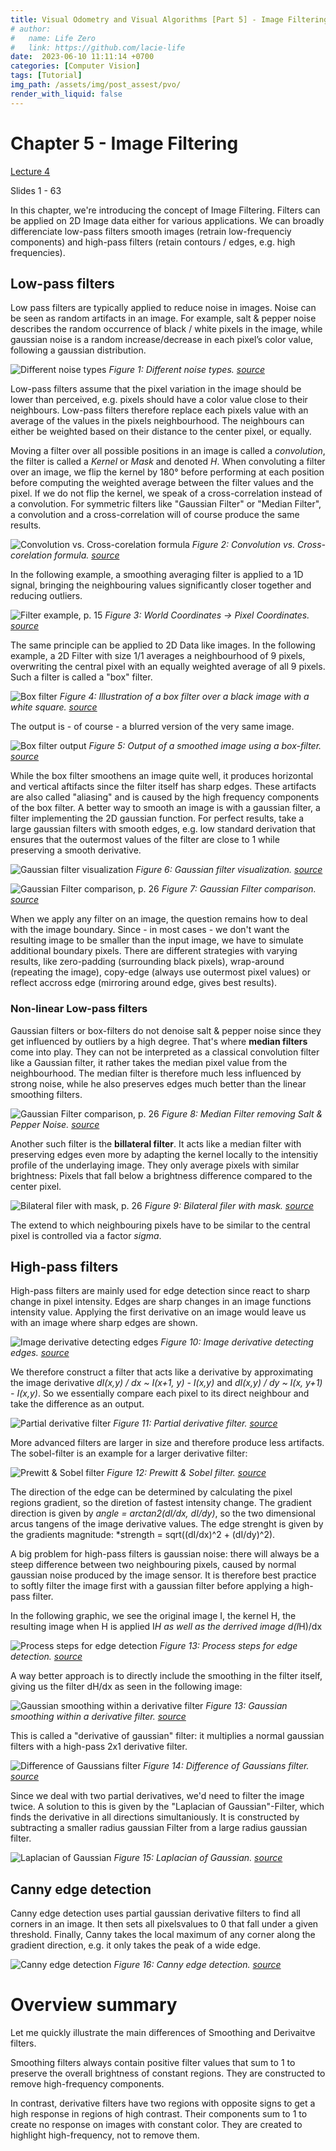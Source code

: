 ```yaml
---
title: Visual Odometry and Visual Algorithms [Part 5] - Image Filtering
# author:
#   name: Life Zero
#   link: https://github.com/lacie-life
date:  2023-06-10 11:11:14 +0700
categories: [Computer Vision]
tags: [Tutorial]
img_path: /assets/img/post_assest/pvo/
render_with_liquid: false
---
```


# Chapter 5 - Image Filtering

[Lecture 4](http://rpg.ifi.uzh.ch/docs/teaching/2019/04_filtering.pdf) 

Slides 1 - 63

In this chapter, we're introducing the concept of Image Filtering. 
Filters can be applied on 2D Image data either for various applications. We can broadly differenciate low-pass filters smooth images
(retrain low-frequenciy components) and high-pass filters (retain contours / edges, e.g. high frequencies). 


## Low-pass filters
Low pass filters are typically applied to reduce noise in images. Noise can be seen as random artifacts in an image. 
For example, salt & pepper noise describes the random occurrence of black / white pixels in the image, while
gaussian noise is a random increase/decrease in each pixel’s color value, following a gaussian distribution.

![Different noise types](https://github.com/lacie-life/lacie-life.github.io/blob/main/assets/img/post_assest/pvo/chapter_5/1_different_noise_types.png?raw=true)
*Figure 1: Different noise types. [source](http://rpg.ifi.uzh.ch/docs/teaching/2019/04_filtering.pdf)*


Low-pass filters assume that the pixel variation in the image should be lower than perceived, e.g. pixels should have a
color value close to their neighbours. Low-pass filters therefore replace each pixels value with an average of the values in 
the pixels neighbourhood. The neighbours can either be weighted based on their distance to the center pixel, or equally. 


Moving a filter over all possible positions in an image is called a *convolution*, the filter is called a *Kernel* or *Mask* 
and denoted *H*. 
When convoluting a filter over an image, we flip the kernel by 180° before performing at each position before computing the weighted 
average between the filter values and the pixel. If we do not flip the kernel, we speak of a cross-correlation instead of a convolution.
For symmetric filters like "Gaussian Filter" or "Median Filter", a convolution and a cross-correlation will of course produce
the same results. 

![Convolution vs. Cross-corelation formula](https://github.com/lacie-life/lacie-life.github.io/blob/main/assets/img/post_assest/pvo/chapter_5/3_convolution_vs_cross-correlation.png?raw=true)
*Figure 2: Convolution vs. Cross-corelation formula. [source](http://rpg.ifi.uzh.ch/docs/teaching/2019/04_filtering.pdf)*

In the following example, a smoothing averaging filter is applied to a 1D signal, bringing the neighbouring values significantly closer together and reducing outliers.

![Filter example, p. 15](https://github.com/lacie-life/lacie-life.github.io/blob/main/assets/img/post_assest/pvo/chapter_5/2_smoothed_signal.png?raw=true)
*Figure 3: World Coordinates -> Pixel Coordinates. [source](http://rpg.ifi.uzh.ch/docs/teaching/2019/04_filtering.pdf)*

The same principle can be applied to 2D Data like images. In the following example, a 2D Filter with size 1/1 averages a neighbourhood of 9 pixels, overwriting the central pixel with an equally weighted average of all 9 pixels. 
Such a filter is called a "box" filter.

![Box filter](https://github.com/lacie-life/lacie-life.github.io/blob/main/assets/img/post_assest/pvo/chapter_5/4_before_filtering_image_with_box_filter.png?raw=true)
*Figure 4: Illustration of a box filter over a black image with a white square. [source](http://rpg.ifi.uzh.ch/docs/teaching/2019/04_filtering.pdf)*

The output is - of course - a blurred version of the very same image.

![Box filter output](https://github.com/lacie-life/lacie-life.github.io/blob/main/assets/img/post_assest/pvo/chapter_5/5_after_filtering_image_with_box_filter.png?raw=true)
*Figure 5: Output of a smoothed image using a box-filter. [source](http://rpg.ifi.uzh.ch/docs/teaching/2019/04_filtering.pdf)*

While the box filter smoothens an image quite well, it produces horizontal and vertical aftifacts since the filter itself has
sharp edges. These artifacts are also called "aliasing" and is caused by the high frequency components of the box filter.
A better way to smooth an image is with a gaussian filter, a filter implementing the 2D gaussian function. 
For perfect results, take a large gaussian filters with smooth edges, e.g. low standard derivation that ensures that the outermost
values of the filter are close to 1 while preserving a smooth derivative. 

![Gaussian filter visualization](https://github.com/lacie-life/lacie-life.github.io/blob/main/assets/img/post_assest/pvo/chapter_5/7_gaussian_filter_comparison.png?raw=true)
*Figure 6: Gaussian filter visualization. [source](http://rpg.ifi.uzh.ch/docs/teaching/2019/04_filtering.pdf)*

![Gaussian Filter comparison, p. 26](https://github.com/lacie-life/lacie-life.github.io/blob/main/assets/img/post_assest/pvo/chapter_5/17_gaussian_filter_comparison.png?raw=true)
*Figure 7: Gaussian Filter comparison. [source](http://rpg.ifi.uzh.ch/docs/teaching/2019/04_filtering.pdf)*

When we apply any filter on an image, the question remains how to deal with the image boundary. Since - in most cases - we don't
want the resulting image to be smaller than the input image, we have to simulate additional boundary pixels. 
There are different strategies with varying results, like zero-padding (surrounding black pixels), wrap-around (repeating the image),
copy-edge (always use outermost pixel values) or reflect accross edge (mirroring around edge, gives best results). 


### Non-linear Low-pass filters

Gaussian filters or box-filters do not denoise salt & pepper noise since they get influenced by outliers by a high degree. 
That's where **median filters** come into play. They can not be interpreted as a classical convolution filter like a Gaussian
filter, it rather takes the median pixel value from the neighbourhood. The median filter is therefore much less influenced
by strong noise, while he also preserves edges much better than the linear smoothing filters. 

![Gaussian Filter comparison, p. 26](https://github.com/lacie-life/lacie-life.github.io/blob/main/assets/img/post_assest/pvo/chapter_5/8_median_filtered_image.png?raw=true)
*Figure 8: Median Filter removing Salt & Pepper Noise. [source](http://rpg.ifi.uzh.ch/docs/teaching/2019/04_filtering.pdf)*

Another such filter is the **billateral filter**. It acts like a median filter with preserving edges even more by adapting the kernel
locally to the intensitiy profile of the underlaying image. They only average pixels with similar brightness: Pixels that fall below
a brightness difference compared to the center pixel. 

![Bilateral filer with mask, p. 26](https://github.com/lacie-life/lacie-life.github.io/blob/main/assets/img/post_assest/pvo/chapter_5/9_billateral_filter_demonstration.png?raw=true)
*Figure 9: Bilateral filer with mask. [source](http://rpg.ifi.uzh.ch/docs/teaching/2019/04_filtering.pdf)*

The extend to which neighbouring pixels have to be similar to the central pixel is controlled via a factor *sigma*.


## High-pass filters

High-pass filters are mainly used for edge detection since react to sharp change in pixel intensity. Edges are sharp changes in
an image functions intensity value. Applying the first derivative on an image would leave us with an image where sharp edges 
are shown. 

![Image derivative detecting edges](https://github.com/lacie-life/lacie-life.github.io/blob/main/assets/img/post_assest/pvo/chapter_5/10_image_first_derivative_demonstration.png?raw=true)
*Figure 10: Image derivative detecting edges. [source](http://rpg.ifi.uzh.ch/docs/teaching/2019/04_filtering.pdf)*

We therefore construct a filter that acts like a derivative by approximating the image derivative 
*dI(x,y) / dx ~ I(x+1, y) - I(x,y)* and *dI(x,y) / dy ~ I(x, y+1) - I(x,y)*. 
So we essentially compare each pixel to its direct neighbour and take the difference as an output. 

![Partial derivative filter](https://github.com/lacie-life/lacie-life.github.io/blob/main/assets/img/post_assest/pvo/chapter_5/11_partial_derivative_filters.png?raw=true)
*Figure 11: Partial derivative filter. [source](http://rpg.ifi.uzh.ch/docs/teaching/2019/04_filtering.pdf)*

More advanced filters are larger in size and therefore produce less artifacts. The sobel-filter is an example for a larger
derivative filter:

![Prewitt & Sobel filter](https://github.com/lacie-life/lacie-life.github.io/blob/main/assets/img/post_assest/pvo/chapter_5/12_prewitt_sobel_filter.png?raw=true)
*Figure 12: Prewitt & Sobel filter. [source](http://rpg.ifi.uzh.ch/docs/teaching/2019/04_filtering.pdf)*

The direction of the edge can be determined by calculating the pixel regions gradient, so the diretion of fastest intensity change.
The gradient direction is given by *angle = arctan2(dI/dx, dI/dy)*, so the two dimensional arcus tangens of the image derivative
values. The edge strenght is given by the gradients magnitude: *strength = sqrt((dI/dx)^2 + (dI/dy)^2).


A big problem for high-pass filters is gaussian noise: there will always be a steep difference between two neighbouring pixels, caused
by normal gaussian noise produced by the image sensor. It is therefore best practice to softly filter the image first with a 
gaussian filter before applying a high-pass filter. 


In the following graphic, we see the original image I, the kernel H, the resulting image when H is applied I*H as well as the derrived
image d(I*H)/dx

![Process steps for edge detection](https://github.com/lacie-life/lacie-life.github.io/blob/main/assets/img/post_assest/pvo/chapter_5/13_individual_processing_steps_for_edge_detection.png?raw=true)
*Figure 13: Process steps for edge detection. [source](http://rpg.ifi.uzh.ch/docs/teaching/2019/04_filtering.pdf)*

A way better approach is to directly include the smoothing in the filter itself, giving us the filter dH/dx as seen in
the following image:

![Gaussian smoothing within a derivative filter](https://github.com/lacie-life/lacie-life.github.io/blob/main/assets/img/post_assest/pvo/chapter_5/14_gaussian_smoothing_and_derivative_filter.png)
*Figure 13: Gaussian smoothing within a derivative filter. [source](http://rpg.ifi.uzh.ch/docs/teaching/2019/04_filtering.pdf)*

This is called a "derivative of gaussian" filter: it multiplies a normal gaussian filters with a high-pass 2x1 derivative filter. 

![Difference of Gaussians filter](https://github.com/lacie-life/lacie-life.github.io/blob/main/assets/img/post_assest/pvo/chapter_5/15_difference_of_gaussians_filter.png?raw=true)
*Figure 14: Difference of Gaussians filter. [source](http://rpg.ifi.uzh.ch/docs/teaching/2019/04_filtering.pdf)*

Since we deal with two partial derivatives, we'd need to filter the image twice. A solution to this is given by the 
"Laplacian of Gaussian"-Filter, which finds the derivative in all directions simultaniously. It is constructed by
subtracting a smaller radius gaussian Filter from a large radius gaussian filter.

![Laplacian of Gaussian](https://github.com/lacie-life/lacie-life.github.io/blob/main/assets/img/post_assest/pvo/chapter_5/18_laplacian_of_gaussian.png?raw=true)
*Figure 15: Laplacian of Gaussian. [source](http://rpg.ifi.uzh.ch/docs/teaching/2019/04_filtering.pdf)*

## Canny edge detection

Canny edge detection uses partial gaussian derivative filters to find all corners in an image. It then sets all pixelsvalues to 0 that
fall under a given threshold. Finally, Canny takes the local maximum of any corner along the gradient direction, e.g. it only
takes the peak of a wide edge. 

![Canny edge detection](https://github.com/lacie-life/lacie-life.github.io/blob/main/assets/img/post_assest/pvo/chapter_5/16_canny_edge_detection.png?raw=true)
*Figure 16: Canny edge detection. [source](http://rpg.ifi.uzh.ch/docs/teaching/2019/04_filtering.pdf)*



# Overview summary

Let me quickly illustrate the main differences of Smoothing and Derivaitve filters.

Smoothing filters always contain positive filter values that sum to 1 to preserve the overall brightness of constant regions. They are constructed to remove high-frequency components. 

In contrast, derivative filters have two regions with opposite signs to get a high response in regions of high contrast. Their components sum to 1 to create no response on images with constant color. They are created to highlight high-frequency, not to remove them. 



